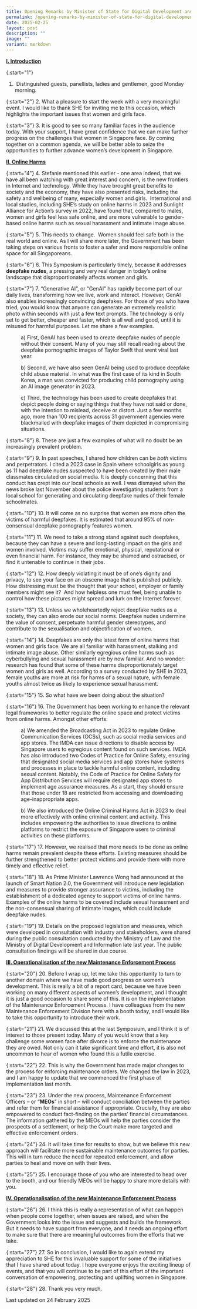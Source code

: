 ```yaml
---
title: Opening Remarks by Minister of State for Digital Development and Health
permalink: /opening-remarks-by-minister-of-state-for-digital-development-and-health/
date: 2025-02-25
layout: post
description: ""
image: ""
variant: markdown
---
```

<b><u>I. Introduction</u></b>

{:start="1"}
1. &nbsp;Distinguished guests, panellists, ladies and gentlemen, good Monday morning.&nbsp;

{:start="2"}
2. What a pleasure to start the week with a very meaningful event. I would like to thank SHE for inviting me to this occasion, which highlights the important issues that women and girls face.&nbsp;

{:start="3"}
3.&nbsp;It is good to see so many familiar faces in the audience today. With your support, I have great confidence that we can make further progress on the challenges that women in Singapore face. By coming together on a common agenda, we will be better able to seize the opportunities to further advance women’s development in Singapore.&nbsp;

<b><u>II. Online Harms</u></b>

{:start="4"}
4.&nbsp;Stefanie mentioned this earlier - one area indeed, that we have all been watching with great interest and concern, is the new frontiers in Internet and technology. While they have brought great benefits to society and the economy, they have also presented risks, including the safety and wellbeing of many, especially women and girls.&nbsp; International and local studies, including SHE’s study on online harms in 2023 and Sunlight Alliance for Action’s survey in 2022, have found that, compared to males, women and girls feel less safe online, and are more vulnerable to gender-based online harms such as sexual harassment and intimate image abuse.

{:start="5"}
5.&nbsp;This needs to change.&nbsp; Women should feel safe both in the real world and online. As I will share more later, the Government has been taking steps on various fronts to foster a safer and more responsible online space for all Singaporeans.

{:start="6"}
6.&nbsp;This Symposium is particularly timely, because it addresses <b>deepfake nudes</b>, a pressing and very real danger in today’s online landscape that disproportionately affects women and girls.

{:start="7"}
7.&nbsp;“Generative AI”, or “GenAI” has rapidly become part of our daily lives, transforming how we live, work and interact. However, GenAI also enables increasingly convincing deepfakes. For those of you who have tried, you would know that anyone can generate an extremely realistic photo within seconds with just a few text prompts. The technology is only set to get better, cheaper and faster, which is all well and good, until it is misused for harmful purposes. Let me share a few examples.

<p style="margin-left: 40px">a) First, GenAI has been used to create deepfake nudes of people without their consent. Many of you may still recall reading about the deepfake pornographic images of Taylor Swift that went viral last year.</p>

<p style="margin-left: 40px">b) Second, we have also seen GenAI being used to produce deepfake child abuse material. In what was the first case of its kind in South Korea, a man was convicted for producing child pornography using an AI image generator in 2023.</p>

<p style="margin-left: 40px">c) Third, the technology has been used to create deepfakes that depict people doing or saying things that they have not said or done, with the intention to mislead, deceive or distort. Just a few months ago, more than 100 recipients across 31 government agencies were blackmailed with deepfake images of them depicted in compromising situations.</p>

{:start="8"}
8.&nbsp;These are just a few examples of what will no doubt be an increasingly prevalent problem.&nbsp;

{:start="9"}
9.&nbsp;In past speeches, I shared how children can be <i>both</i> victims and perpetrators. I cited a 2023 case in Spain where schoolgirls as young as 11 had deepfake nudes suspected to have been created by their male classmates circulated on social media. It is deeply concerning that this conduct has crept into our local schools as well. I was dismayed when the news broke last November about the police investigating students from a local school for generating and circulating deepfake nudes of their female schoolmates.&nbsp;

{:start="10"}
10.&nbsp;It will come as no surprise that women are more often the victims of harmful deepfakes. It is estimated that around 95% of non-consensual deepfake pornography features women.

{:start="11"}
11.&nbsp;We need to take a strong stand against such deepfakes, because they can have a severe and long-lasting impact on the girls and women involved. Victims may suffer emotional, physical, reputational or even financial harm. For instance, they may be shamed and ostracised, or find it untenable to continue in their jobs.&nbsp;

{:start="12"}
12.&nbsp;How deeply violating it must be of one’s dignity and privacy, to see your face on an obscene image that is published publicly. How distressing must be the thought that your school, employer or family members might see it?&nbsp; And how helpless one must feel, being unable to control how these pictures might spread and lurk on the Internet forever.

{:start="13"}
13.&nbsp;Unless we wholeheartedly reject deepfake nudes as a society, they can also erode our social norms. Deepfake nudes undermine the value of consent, perpetuate harmful gender stereotypes, and contribute to the sexualisation and objectification of women.&nbsp;

{:start="14"}
14.&nbsp;Deepfakes are only the latest form of online harms that women and girls face. We are all familiar with harassment, stalking and intimate image abuse. Other similarly egregious online harms such as cyberbullying and sexual harassment are by now familiar. And no wonder: research has found that some of these harms disproportionately target women and girls as well. According to a survey conducted by SHE in 2023, female youths are more at risk for harms of a sexual nature, with female youths almost twice as likely to experience sexual harassment.&nbsp;

{:start="15"}
15.&nbsp;So what have we been doing about the situation?

{:start="16"}
16.&nbsp;The Government has been working to enhance the relevant legal frameworks to better regulate the online space and protect victims from online harms. Amongst other efforts:

<p style="margin-left: 40px">a) We amended the Broadcasting Act in 2023 to regulate Online Communication Services (OCSs), such as social media services and app stores. The IMDA can issue directions to disable access by Singapore users to egregious content found on such services. IMDA has also introduced two Codes of Practice for Online Safety, ensuring that designated social media services and app stores have systems and processes in place to tackle harmful online content, including sexual content. Notably, the Code of Practice for Online Safety for App Distribution Services will require designated app stores to implement age assurance measures. As a start, they should ensure that those under 18 are restricted from accessing and downloading age-inappropriate apps.</p>

<p style="margin-left: 40px">b) We also introduced the Online Criminal Harms Act in 2023 to deal more effectively with online criminal content and activity. This includes empowering the authorities to issue directions to online platforms to restrict the exposure of Singapore users to criminal activities on these platforms.</p>

{:start="17"}
17.&nbsp;However, we realised that more needs to be done as online harms remain prevalent despite these efforts. Existing measures should be further strengthened to better protect victims and provide them with more timely and effective relief.

{:start="18"}
18.&nbsp;As Prime Minister Lawrence Wong had announced at the launch of Smart Nation 2.0, the Government will introduce new legislation and measures to provide stronger assurance to victims, including the establishment of a dedicated agency to support victims of online harms. Examples of the online harms to be covered include sexual harassment and the non-consensual sharing of intimate images, which could include deepfake nudes.&nbsp;

{:start="19"}
19.&nbsp;Details on the proposed legislation and measures, which were developed in consultation with industry and stakeholders, were shared during the public consultation conducted by the Ministry of Law and the Ministry of Digital Development and Information late last year. The public consultation findings will be shared in due course.

<b><u>III. Operationalisation of the new Maintenance Enforcement Process</u></b>

{:start="20"}
20.&nbsp;Before I wrap up, let me take this opportunity to turn to another domain where we have made good progress on women’s development. This is really a bit of a report card, because we have been working on many different aspects of women’s development, and I thought it is just a good occasion to share some of this. It is on the implementation of the Maintenance Enforcement Process. I have colleagues from the new Maintenance Enforcement Division here with a booth today, and I would like to take this opportunity to introduce their work.&nbsp;

{:start="21"}
21.&nbsp;We discussed this at the last Symposium, and I think it is of interest to those present today. Many of you would know that a key challenge some women face after divorce is to enforce the maintenance they are owed. Not only can it take significant time and effort, it is also not uncommon to hear of women who found this a futile exercise.&nbsp;

{:start="22"}
22.&nbsp;This is why the Government has made major changes to the process for enforcing maintenance orders. We changed the law in 2023, and I am happy to update that we commenced the first phase of implementation last month.&nbsp;

{:start="23"}
23.&nbsp;Under the new process, Maintenance Enforcement Officers – or “<b>MEOs</b>” in short – will conduct conciliation between the parties and refer them for financial assistance if appropriate. Crucially, they are also empowered to conduct fact-finding on the parties’ financial circumstances. The information gathered by the MEOs will help the parties consider the prospects of a settlement, or help the Court make more targeted and effective enforcement orders.

{:start="24"}
24.&nbsp;It will take time for results to show, but we believe this new approach will facilitate more sustainable maintenance outcomes for parties. This will in turn reduce the need for repeated enforcement, and allow parties to heal and move on with their lives.

{:start="25"}
25.&nbsp;I encourage those of you who are interested to head over to the booth, and our friendly MEOs will be happy to share more details with you.

<b><u>IV. Operationalisation of the new Maintenance Enforcement Process</u></b>

{:start="26"}
26.&nbsp;I think this is really a representation of what can happen when people come together, when issues are raised, and when the Government looks into the issue and suggests and builds the framework. But it needs to have support from everyone, and it needs an ongoing effort to make sure that there are meaningful outcomes from the efforts that we take.

{:start="27"}
27.&nbsp;So in conclusion, I would like to again extend my appreciation to SHE for this invaluable support for some of the initiatives that I have shared about today. I hope everyone enjoys the exciting lineup of events, and that you will continue to be part of this effort of the important conversation of empowering, protecting and uplifting women in Singapore.

{:start="28"}
28.&nbsp;Thank you very much.


<p class="right-side-updated">Last updated on 24 February 2025</p>